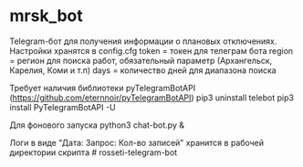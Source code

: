 # mrsk_bot

Telegram-бот для получения информации о плановых отключениях.
Настройки хранятся в config.cfg
    token = токен для телеграм бота 
    region = регион для поиска работ, обязательный параметр (Архангельск, Карелия, Коми и т.п)
    days = количество дней для диапазона поиска

Требует наличия библиотеки pyTelegramBotAPI (https://github.com/eternnoir/pyTelegramBotAPI)
pip3 uninstall telebot
pip3 install PyTelegramBotAPI -U

Для фонового запуска
python3 chat-bot.py &

Логи в виде "Дата: Запрос: Кол-во записей" хранится в рабочей директории скрипта #   r o s s e t i - t e l e g r a m - b o t  
 